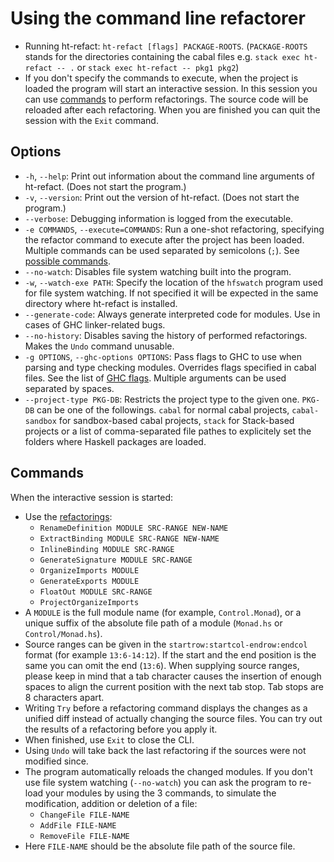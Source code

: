 # Using the command line refactorer

  - Running ht-refact: `ht-refact [flags] PACKAGE-ROOTS`. (`PACKAGE-ROOTS` stands for the directories containing the cabal files e.g.  `stack exec ht-refact -- .` or `stack exec ht-refact -- pkg1 pkg2`)
  - If you don't specify the commands to execute, when the project is loaded the program will start an interactive session. In this session you can use [commands](#commands) to perform refactorings. The source code will be reloaded after each refactoring. When you are finished you can quit the session with the `Exit` command.
  
## Options
  - `-h`, `--help`: Print out information about the command line arguments of ht-refact. (Does not start the program.)
  - `-v`, `--version`: Print out the version of ht-refact. (Does not start the program.)
  - `--verbose`: Debugging information is logged from the executable.
  - `-e COMMANDS`, `--execute=COMMANDS`: Run a one-shot refactoring, specifying the refactor command to execute after the project has been loaded. Multiple commands can be used separated by semicolons (`;`). See [possible commands](#commands).
  - `--no-watch`: Disables file system watching built into the program.
  - `-w`, `--watch-exe PATH`: Specify the location of the `hfswatch` program used for file system watching. If not specified it will be expected in the same directory where ht-refact is installed.
  - `--generate-code`: Always generate interpreted code for modules. Use in cases of GHC linker-related bugs.
  - `--no-history`: Disables saving the history of performed refactorings. Makes the `Undo` command unusable.
  - `-g OPTIONS`, `--ghc-options OPTIONS`: Pass flags to GHC to use when parsing and type checking modules. Overrides flags specified in cabal files. See the list of [GHC flags](https://downloads.haskell.org/~ghc/latest/docs/html/users_guide/flags.html). Multiple arguments can be used separated by spaces.
  - `--project-type PKG-DB`: Restricts the project type to the given one. `PKG-DB` can be one of the followings. `cabal` for normal cabal projects, `cabal-sandbox` for sandbox-based cabal projects, `stack` for Stack-based projects or a list of comma-separated file pathes to explicitely set the folders where Haskell packages are loaded.

## Commands
When the interactive session is started:
  - Use the [refactorings](refactorings.md):
    - `RenameDefinition MODULE SRC-RANGE NEW-NAME`
    - `ExtractBinding MODULE SRC-RANGE NEW-NAME`
    - `InlineBinding MODULE SRC-RANGE`
    - `GenerateSignature MODULE SRC-RANGE`
    - `OrganizeImports MODULE`
    - `GenerateExports MODULE`
    - `FloatOut MODULE SRC-RANGE`
    - `ProjectOrganizeImports`
  - A `MODULE` is the full module name (for example, `Control.Monad`), or a unique suffix of the absolute file path of a module (`Monad.hs` or `Control/Monad.hs`).
  - Source ranges can be given in the `startrow:startcol-endrow:endcol` format (for example `13:6-14:12`). If the start and the end position is the same you can omit the end (`13:6`). When supplying source ranges, please keep in mind that a tab character causes the insertion of enough spaces to align the current position with the next tab stop. Tab stops are 8 characters apart.
  - Writing `Try` before a refactoring command displays the changes as a unified diff instead of actually changing the source files. You can try out the results of a refactoring before you apply it.
  - When finished, use `Exit` to close the CLI.
  - Using `Undo` will take back the last refactoring if the sources were not modified since.
  - The program automatically reloads the changed modules. If you don't use file system watching (`--no-watch`) you can ask the program to re-load your modules by using the 3 commands, to simulate the modification, addition or deletion of a file:
    - `ChangeFile FILE-NAME`
    - `AddFile FILE-NAME`
    - `RemoveFile FILE-NAME`
  - Here `FILE-NAME` should be the absolute file path of the source file.
